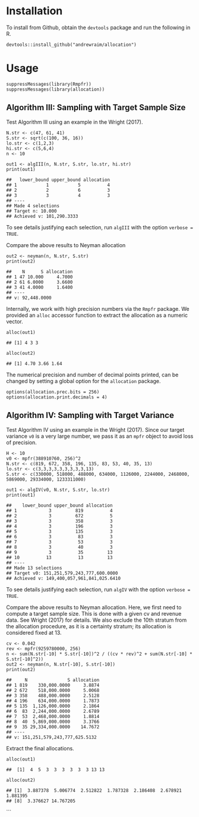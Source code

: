 Installation
============

To install from Github, obtain the `devtools` package and run the
following in R.

    devtools::install_github("andrewraim/allocation")

Usage
=====

    suppressMessages(library(Rmpfr))
    suppressMessages(library(allocation))

Algorithm III: Sampling with Target Sample Size
-----------------------------------------------

Test Algorithm III using an example in the Wright (2017).

    N.str <- c(47, 61, 41)
    S.str <- sqrt(c(100, 36, 16))
    lo.str <- c(1,2,3)
    hi.str <- c(5,6,4)
    n <- 10

    out1 <- algIII(n, N.str, S.str, lo.str, hi.str)
    print(out1)

    ##   lower_bound upper_bound allocation
    ## 1           1           5          4
    ## 2           2           6          3
    ## 3           3           4          3
    ## ----
    ## Made 4 selections
    ## Target n: 10.000
    ## Achieved v: 101,290.3333

To see details justifying each selection, run `algIII` with the option
`verbose = TRUE`.

Compare the above results to Neyman allocation

    out2 <- neyman(n, N.str, S.str)
    print(out2)

    ##    N      S allocation
    ## 1 47 10.000     4.7000
    ## 2 61 6.0000     3.6600
    ## 3 41 4.0000     1.6400
    ## ----
    ## v: 92,448.0000

Internally, we work with high precision numbers via the `Rmpfr` package.
We provided an `alloc` accessor function to extract the allocation as a
numeric vector.

    alloc(out1)

    ## [1] 4 3 3

    alloc(out2)

    ## [1] 4.70 3.66 1.64

The numerical precision and number of decimal points printed, can be
changed by setting a global option for the `allocation` package.

    options(allocation.prec.bits = 256)
    options(allocation.print.decimals = 4)

Algorithm IV: Sampling with Target Variance
-------------------------------------------

Test Algorithm IV using an example in the Wright (2017). Since our
target variance `v0` is a very large number, we pass it as an `mpfr`
object to avoid loss of precision.

    H <- 10
    v0 <- mpfr(388910760, 256)^2
    N.str <- c(819, 672, 358, 196, 135, 83, 53, 40, 35, 13)
    lo.str <- c(3,3,3,3,3,3,3,3,3,13)
    S.str <- c(330000, 518000, 488000, 634000, 1126000, 2244000, 2468000, 5869000, 29334000, 1233311000)

    out1 <- algIV(v0, N.str, S.str, lo.str)
    print(out1)

    ##    lower_bound upper_bound allocation
    ## 1            3         819          4
    ## 2            3         672          5
    ## 3            3         358          3
    ## 4            3         196          3
    ## 5            3         135          3
    ## 6            3          83          3
    ## 7            3          53          3
    ## 8            3          40          3
    ## 9            3          35         13
    ## 10          13          13         13
    ## ----
    ## Made 13 selections
    ## Target v0: 151,251,579,243,777,600.0000
    ## Achieved v: 149,400,057,961,841,025.6410

To see details justifying each selection, run `algIV` with the option
`verbose = TRUE`.

Compare the above results to Neyman allocation. Here, we first need to
compute a target sample size. This is done with a given cv and revenue
data. See Wright (2017) for details. We also exclude the 10th stratum
from the allocation procedure, as it is a certainty stratum; its
allocation is considered fixed at 13.

    cv <- 0.042
    rev <- mpfr(9259780000, 256)
    n <- sum(N.str[-10] * S.str[-10])^2 / ((cv * rev)^2 + sum(N.str[-10] * S.str[-10]^2))
    out2 <- neyman(n, N.str[-10], S.str[-10])
    print(out2)

    ##     N               S allocation
    ## 1 819    330,000.0000     3.8874
    ## 2 672    518,000.0000     5.0068
    ## 3 358    488,000.0000     2.5128
    ## 4 196    634,000.0000     1.7873
    ## 5 135  1,126,000.0000     2.1864
    ## 6  83  2,244,000.0000     2.6789
    ## 7  53  2,468,000.0000     1.8814
    ## 8  40  5,869,000.0000     3.3766
    ## 9  35 29,334,000.0000    14.7672
    ## ----
    ## v: 151,251,579,243,777,625.5132

Extract the final allocations.

    alloc(out1)

    ##  [1]  4  5  3  3  3  3  3  3 13 13

    alloc(out2)

    ## [1]  3.887378  5.006774  2.512822  1.787328  2.186408  2.678921  1.881395
    ## [8]  3.376627 14.767205

\`\`\`

